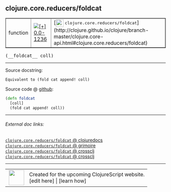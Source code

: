 ## clojure.core.reducers/foldcat



 <table border="1">
<tr>
<td>function</td>
<td><a href="https://github.com/cljsinfo/cljs-api-docs/tree/0.0-1236"><img valign="middle" alt="[+] 0.0-1236" title="Added in 0.0-1236" src="https://img.shields.io/badge/+-0.0--1236-lightgrey.svg"></a> </td>
<td>
[<img height="24px" valign="middle" src="http://i.imgur.com/1GjPKvB.png"> <samp>clojure.core.reducers/foldcat</samp>](http://clojure.github.io/clojure/branch-master/clojure.core-api.html#clojure.core.reducers/foldcat)
</td>
</tr>
</table>


 <samp>
(__foldcat__ coll)<br>
</samp>

---





Source docstring:

```
Equivalent to (fold cat append! coll)
```


Source code @ [github](https://github.com/clojure/clojurescript/blob/r2030/src/cljs/clojure/core/reducers.cljs#L231-L234):

```clj
(defn foldcat
  [coll]
  (fold cat append! coll))
```

<!--
Repo - tag - source tree - lines:

 <pre>
clojurescript @ r2030
└── src
    └── cljs
        └── clojure
            └── core
                └── <ins>[reducers.cljs:231-234](https://github.com/clojure/clojurescript/blob/r2030/src/cljs/clojure/core/reducers.cljs#L231-L234)</ins>
</pre>

-->

---



###### External doc links:

[`clojure.core.reducers/foldcat` @ clojuredocs](http://clojuredocs.org/clojure.core.reducers/foldcat)<br>
[`clojure.core.reducers/foldcat` @ grimoire](http://conj.io/store/v1/org.clojure/clojure/1.7.0-beta3/clj/clojure.core.reducers/foldcat/)<br>
[`clojure.core.reducers/foldcat` @ crossclj](http://crossclj.info/fun/clojure.core.reducers/foldcat.html)<br>
[`clojure.core.reducers/foldcat` @ crossclj](http://crossclj.info/fun/clojure.core.reducers.cljs/foldcat.html)<br>

---

 <table>
<tr><td>
<img valign="middle" align="right" width="48px" src="http://i.imgur.com/Hi20huC.png">
</td><td>
Created for the upcoming ClojureScript website.<br>
[edit here] | [learn how]
</td></tr></table>

[edit here]:https://github.com/cljsinfo/cljs-api-docs/blob/master/cljsdoc/clojure.core.reducers_foldcat.cljsdoc
[learn how]:https://github.com/cljsinfo/cljs-api-docs/wiki/cljsdoc-files

<!--

This information was too distracting to show to readers, but I'll leave it
commented here since it is helpful to:

- pretty-print the data used to generate this document
- and show how to retrieve that data



The API data for this symbol:

```clj
{:ns "clojure.core.reducers",
 :name "foldcat",
 :signature ["[coll]"],
 :history [["+" "0.0-1236"]],
 :type "function",
 :full-name-encode "clojure.core.reducers_foldcat",
 :source {:code "(defn foldcat\n  [coll]\n  (fold cat append! coll))",
          :title "Source code",
          :repo "clojurescript",
          :tag "r2030",
          :filename "src/cljs/clojure/core/reducers.cljs",
          :lines [231 234]},
 :full-name "clojure.core.reducers/foldcat",
 :clj-symbol "clojure.core.reducers/foldcat",
 :docstring "Equivalent to (fold cat append! coll)"}

```

Retrieve the API data for this symbol:

```clj
;; from Clojure REPL
(require '[clojure.edn :as edn])
(-> (slurp "https://raw.githubusercontent.com/cljsinfo/cljs-api-docs/catalog/cljs-api.edn")
    (edn/read-string)
    (get-in [:symbols "clojure.core.reducers/foldcat"]))
```

-->
